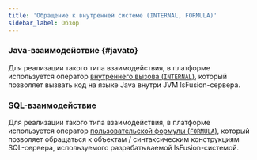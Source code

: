 ```yaml
---
title: 'Обращение к внутренней системе (INTERNAL, FORMULA)'
sidebar_label: Обзор
---
```


### Java-взаимодействие {#javato}

Для реализации такого типа взаимодействия, в платформе используется оператор [внутреннего вызова (`INTERNAL`)](Internal_call_INTERNAL.md), который позволяет вызвать код на языке Java внутри JVM lsFusion-сервера.

### SQL-взаимодействие

Для реализации такого типа взаимодействия, в платформе используется оператор [пользовательской формулы (`FORMULA`)](Custom_formula_FORMULA.md), который позволяет обращаться к объектам / синтаксическим конструкциям SQL-сервера, используемого разрабатываемой lsFusion-системой.
